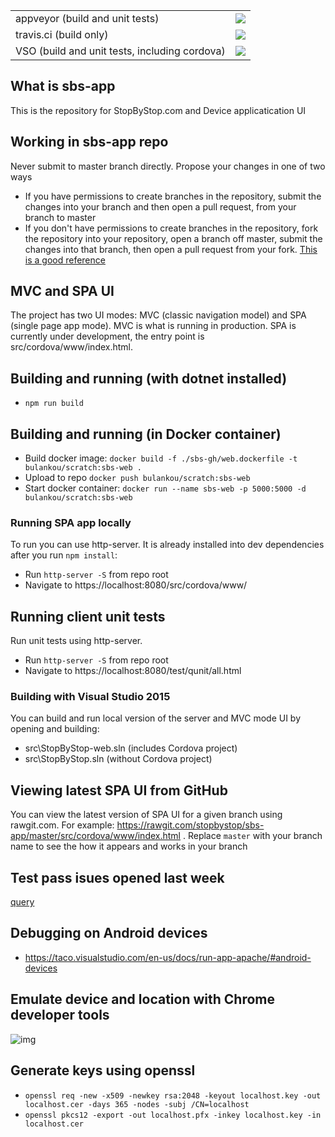 <table>
  <tr>
    <td>appveyor (build and unit tests)</td>
    <td>
      <a href="https://ci.appveyor.com/project/AlexBulankou/sbs-app">
        <img src="https://ci.appveyor.com/api/projects/status/drq3ccy0s4h48o83?svg=true" />
      </a>
    </td>
  </tr>
  <tr>
    <td>travis.ci (build only)</td>
    <td>
      <a href="https://travis-ci.org/stopbystop/sbs-app">
        <img src="https://travis-ci.org/stopbystop/sbs-app.svg?branch=master" />
      </a>
    </td>
  </tr>
  <tr>
    <td>VSO (build and unit tests, including cordova)</td>
    <td>
      <a href="https://stopbystop.visualstudio.com/stopbystop/_build/index?context=Mine&path=%5C&definitionId=1&_a=completed">
        <img src="https://stopbystop.visualstudio.com/_apis/public/build/definitions/cabd6eda-04b4-4cba-86a6-827426a58b29/1/badge" />
      </a>
    </td>
  </tr>
</table>


## What is sbs-app
This is the repository for StopByStop.com and Device applicatication UI

## Working in sbs-app repo
Never submit to master branch directly. Propose your changes in one of two ways
* If you have permissions to create branches in the repository, submit the changes into your branch and then open a pull request, from your branch to master
* If you don't have permissions to create branches in the repository, fork the repository into your repository, open a branch off master, submit the changes into that branch, then open a pull request from your fork. [This is a good reference](https://gist.github.com/Chaser324/ce0505fbed06b947d962)

## MVC and SPA UI
The project has two UI modes: MVC (classic navigation model) and SPA (single page app mode). MVC is what is running in production. SPA is currently under development, the entry point is src/cordova/www/index.html.

## Building and running (with dotnet installed)
* ``npm run build``

## Building and running (in Docker container)
* Build docker image: ``docker build -f ./sbs-gh/web.dockerfile -t bulankou/scratch:sbs-web .``
* Upload to repo ``docker push bulankou/scratch:sbs-web``
* Start docker container: ``docker run --name sbs-web -p 5000:5000 -d bulankou/scratch:sbs-web``

### Running SPA app locally
To run you can use http-server. It is already installed into dev dependencies after you run `npm install`:
* Run `http-server -S`  from repo root
* Navigate to https://localhost:8080/src/cordova/www/

## Running client unit tests
Run unit tests using http-server.
* Run `http-server -S`  from repo root
* Navigate to https://localhost:8080/test/qunit/all.html

### Building with Visual Studio 2015
You can build and run local version of the server and MVC mode UI by opening and building:
* src\StopByStop-web.sln (includes Cordova project)
* src\StopByStop.sln (without Cordova project)

## Viewing latest SPA UI from GitHub
You can view the latest version of SPA UI for a given branch using rawgit.com. For example: https://rawgit.com/stopbystop/sbs-app/master/src/cordova/www/index.html . Replace `master` with your branch name to see the how it appears and works in your branch

## Test pass isues opened last week
[query](https://github.com/stopbystop/sbs-app/issues?utf8=%E2%9C%93&q=is%3Aissue%20scenario%20created%3A%3E2016-10-26)    

## Debugging on Android devices
* https://taco.visualstudio.com/en-us/docs/run-app-apache/#android-devices

## Emulate device and location with Chrome developer tools
![img](http://i.imgur.com/7BHkQUD.png)

## Generate keys using openssl
* ``openssl req -new -x509 -newkey rsa:2048 -keyout localhost.key -out localhost.cer -days 365 -nodes -subj /CN=localhost``
* ``openssl pkcs12 -export -out localhost.pfx -inkey localhost.key -in localhost.cer``

